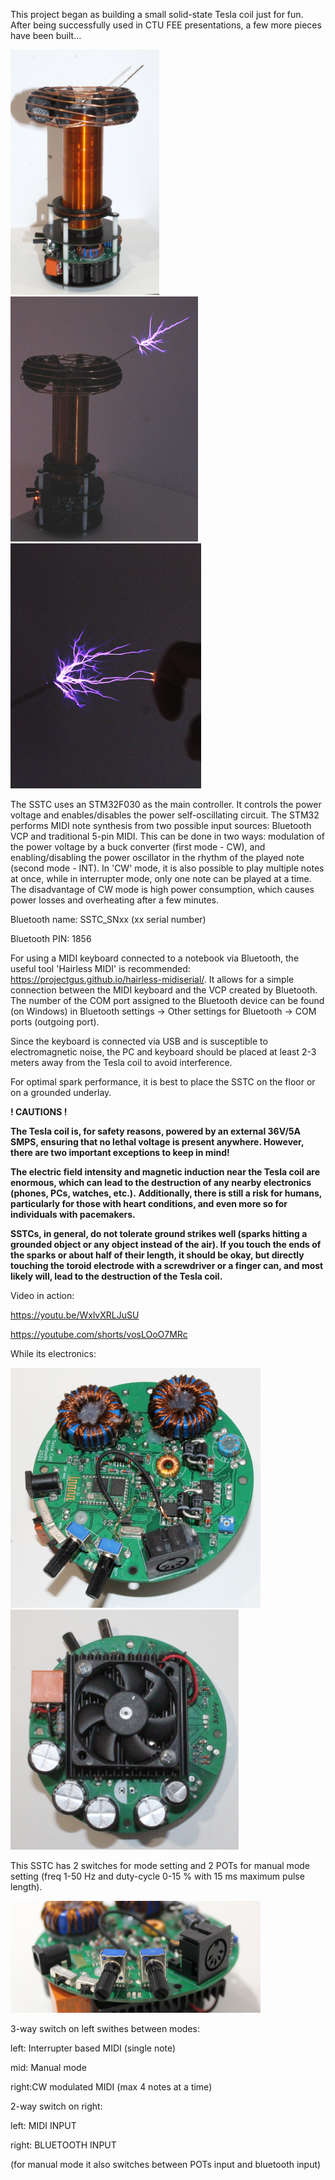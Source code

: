 This project began as building a small solid-state Tesla coil just for fun. 
After being successfully used in CTU FEE presentations, a few more pieces have been built...

![SSTC overview](Photos/SSTC_1.png) ![Some sparks](Photos/SSTC_sparks.png) ![Sparks to finger](Photos/SSTC_sparks_finger.png)

The SSTC uses an STM32F030 as the main controller. It controls the power voltage and enables/disables the power self-oscillating circuit. The STM32 performs MIDI note synthesis from two possible input sources: Bluetooth VCP and traditional 5-pin MIDI. This can be done in two ways: modulation of the power voltage by a buck converter (first mode - CW), and enabling/disabling the power oscillator in the rhythm of the played note (second mode - INT). In 'CW' mode, it is also possible to play multiple notes at once, while in interrupter mode, only one note can be played at a time. The disadvantage of CW mode is high power consumption, which causes power losses and overheating after a few minutes.


Bluetooth name: SSTC_SNxx (xx serial number)

Bluetooth PIN: 1856

For using a MIDI keyboard connected to a notebook via Bluetooth, the useful tool 'Hairless MIDI' is recommended: https://projectgus.github.io/hairless-midiserial/. It allows for a simple connection between the MIDI keyboard and the VCP created by Bluetooth. The number of the COM port assigned to the Bluetooth device can be found (on Windows) in Bluetooth settings -> Other settings for Bluetooth -> COM ports (outgoing port).

Since the keyboard is connected via USB and is susceptible to electromagnetic noise, the PC and keyboard should be placed at least 2-3 meters away from the Tesla coil to avoid interference.

For optimal spark performance, it is best to place the SSTC on the floor or on a grounded underlay.

**! CAUTIONS !**

**The Tesla coil is, for safety reasons, powered by an external 36V/5A SMPS, ensuring that no lethal voltage is present anywhere. However, there are two important exceptions to keep in mind!**

**The electric field intensity and magnetic induction near the Tesla coil are enormous, which can lead to the destruction of any nearby electronics (phones, PCs, watches, etc.).**
**Additionally, there is still a risk for humans, particularly for those with heart conditions, and even more so for individuals with pacemakers.**


**SSTCs, in general, do not tolerate ground strikes well (sparks hitting a grounded object or any object instead of the air). If you touch the ends of the sparks or about half of their length, it should be okay, but directly touching the toroid electrode with a screwdriver or a finger can, and most likely will, lead to the destruction of the Tesla coil.**

Video in action:

https://youtu.be/WxlvXRLJuSU

https://youtube.com/shorts/vosLOoO7MRc

While its electronics:

![SSTC's electronics from TOP](Photos/SSTC_electronics.png) ![SSTC's electronics from BOTTOM](Photos/SSTC_electronics2.png)


This SSTC has 2 switches for mode setting and 2 POTs for manual mode setting (freq 1-50 Hz and duty-cycle 0-15 % with 15 ms maximum pulse length).

![SSTC's controls](Photos/SSTC_control.png)


3-way switch on left swithes between modes:

left: Interrupter based MIDI (single note)

mid:  Manual mode

right:CW modulated MIDI (max 4 notes at a time)


2-way switch on right:

left:  MIDI INPUT

right: BLUETOOTH INPUT

(for manual mode it also switches between POTs input and bluetooth input)




